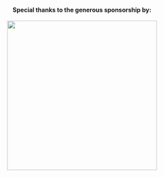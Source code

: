 <article class="markdown-body entry-content" itemprop="text"><p align="center">
  <b>Special thanks to the generous sponsorship by:</b>
  <br><br>
  <a href="https://www.yousails.com">
    <img src="https://camo.githubusercontent.com/2419b8ca856a0bf57345eb87a3dddf1cbb2b7f10/68747470733a2f2f796f757361696c732e636f6d2f62616e6e6572732f6272616e642e706e67" width="350" data-canonical-src="https://yousails.com/banners/brand.png" style="max-width:100%;">
  </a>
</p>
